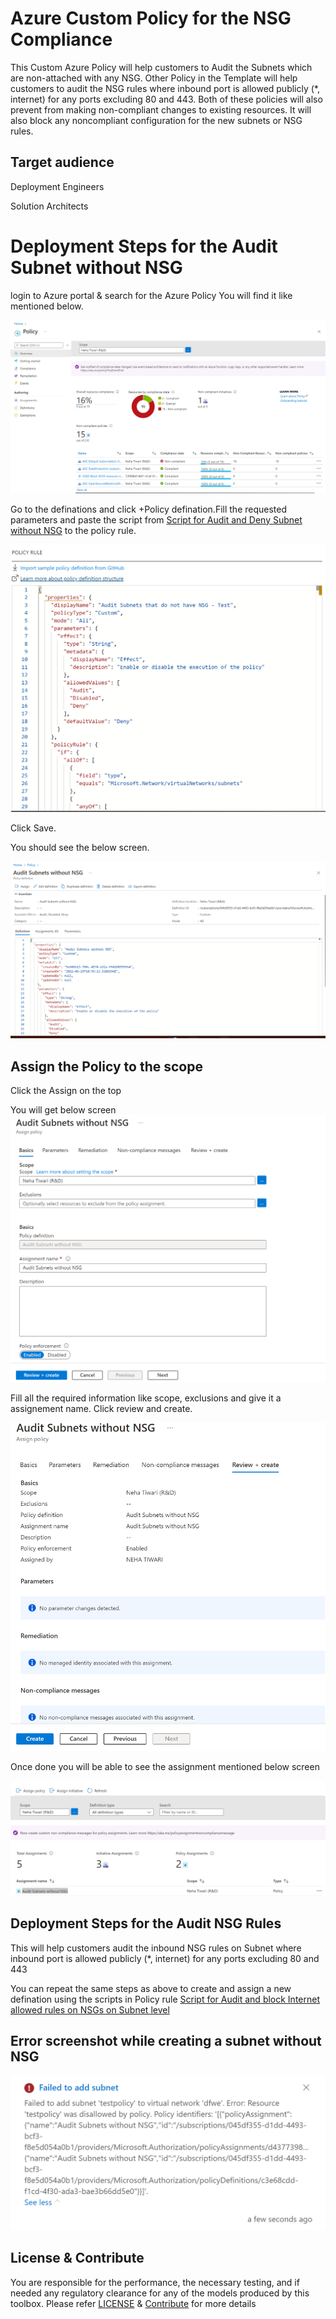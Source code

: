 
# Azure Custom Policy for the NSG Compliance  

This Custom Azure Policy will help customers to Audit the Subnets which are non-attached with any NSG. Other Policy in the Template will help customers to audit the NSG rules where inbound port is allowed publicly (*, internet) for any ports excluding 80 and 443. Both of these policies will also prevent from making non-compliant changes to existing resources. It will also block any noncompliant configuration for the new subnets or NSG rules.  


## Target audience

Deployment Engineers 

Solution Architects


# Deployment Steps for the Audit Subnet without NSG 

login to Azure portal & search for the Azure Policy
You will find it like mentioned below.


![alt image](https://github.com/nehatiwari1994/Azure-Custom-Policy-for-the-NSGs-Compliance-/blob/master/Screenshot%202022-06-29%20160542.png)

Go to the definations and click +Policy defination.Fill the requested parameters and paste the script from [Script for Audit and Deny Subnet without NSG](https://raw.githubusercontent.com/nehatiwari1994/Azure-Custom-Policy-for-the-NSGs-Compliance-/master/Script%20for%20Audit%20and%20Deny%20Subnet%20without%20NSG) to the policy rule.


![alt image](https://github.com/nehatiwari1994/Azure-Custom-Policy-for-the-NSGs-Compliance-/blob/master/Screenshot%202022-06-29%20162349.png)

Click Save.

You should see the below screen.

![alt image](https://github.com/nehatiwari1994/Azure-Custom-Policy-for-the-NSGs-Compliance-/blob/master/Screenshot%202022-06-29%20162653.png)

## Assign the Policy to the scope

Click the Assign on the top

You will get below screen
![alt image](https://github.com/nehatiwari1994/Azure-Custom-Policy-for-the-NSGs-Compliance-/blob/master/Screenshot%202022-06-29%20163049.png)

Fill all the required information like scope, exclusions and give it a assignement name. Click review and create.

![alt image](https://github.com/nehatiwari1994/Azure-Custom-Policy-for-the-NSGs-Compliance-/blob/master/Screenshot%202022-06-29%20163357.png)

Once done you will be able to see the assignment mentioned below screen

![alt image](https://github.com/nehatiwari1994/Azure-Custom-Policy-for-the-NSGs-Compliance-/blob/master/Screenshot%202022-06-29%20163544.png)


## Deployment Steps for the Audit NSG Rules 
This will help customers audit the inbound NSG rules on Subnet where inbound port is allowed publicly (*, internet) for any ports excluding 80 and 443

You can repeat the same steps as above to create and assign a new defination using the scripts in Policy rule [Script for Audit and block Internet allowed rules on NSGs on Subnet level](https://github.com/nehatiwari1994/Azure-Custom-Policy-for-the-NSGs-Compliance-/blob/master/Audit%20and%20block%20Internet%20allowed%20rules%20on%20NSGs%20on%20Subnet%20level)

## Error screenshot while creating a subnet without NSG 


![alt image](https://github.com/nehatiwari1994/Azure-Custom-Policy-for-the-NSGs-Compliance-/blob/master/Screenshot%202022-06-29%20164624.png)


## License & Contribute

You are responsible for the performance, the necessary testing, and if needed any regulatory clearance for any of the models produced by this toolbox.
Please refer [LICENSE](LICENSE) &  [Contribute](https://github.com/nehatiwari1994/Azure-Custom-Policy-for-the-NSGs-Compliance-/blob/master/Contribute.md) for more details


